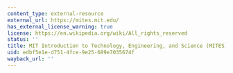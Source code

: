 ```yaml
---
content_type: external-resource
external_url: https://mites.mit.edu/
has_external_license_warning: true
license: https://en.wikipedia.org/wiki/All_rights_reserved
status: ''
title: MIT Introduction to Technology, Engineering, and Science (MITES)
uid: edbf5e1e-d751-4fce-9e25-689e7035674f
wayback_url: ''
---
```

